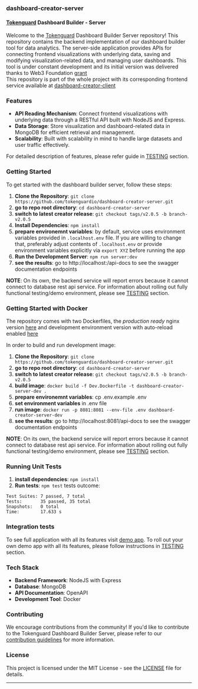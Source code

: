 ### dashboard-creator-server

#### [Tokenguard](https://tokenguard.io) Dashboard Builder - Server

Welcome to the [Tokenguard](https://app.tokenguard.io) Dashboard Builder Server repository! This repository contains the backend implementation of our dashboard builder tool for data analytics. The server-side application provides APIs for connecting frontend visualizations with underlying data, saving and modifying visualization-related data, and managing user dashboards. This tool is under constant development and its initial version was delivered thanks to Web3 Foundation [grant](https://grants.web3.foundation/applications/Tokenguard)  
This repository is part of the whole project with its corresponding frontend service available at [dashboard-creator-client](https://github.com/tokenguardio/dashboard-creator-client/tree/v2.0.3)

### Features

- **API Reading Mechanism**: Connect frontend visualizations with underlying data through a RESTful API built with NodeJS and Express.
- **Data Storage**: Store visualization and dashboard-related data in MongoDB for efficient retrieval and management.
- **Scalability**: Built with scalability in mind to handle large datasets and user traffic effectively.

For detailed description of features, please refer guide in [TESTING](https://github.com/tokenguardio/dashboard-creator-server/tree/v2.0.5/TESTING) section.

### Getting Started

To get started with the dashboard builder server, follow these steps:

1. **Clone the Repository**: `git clone https://github.com/tokenguardio/dashboard-creator-server.git`
2. **go to repo root directory**: `cd dashboard-creator-server`
3. **switch to latest creator release**: `git checkout tags/v2.0.5 -b branch-v2.0.5`
4. **Install Dependencies**: `npm install`
5. **prepare environemnt variables**: by default, service uses environment variables provided in `.localhost.env` file. If you are willing to change that, preferably adjust contents of `.localhost.env` or provide environment variables explicitly via `export XYZ` before running the app
6. **Run the Development Server**: `npm run server:dev`
7. **see the results**: go to http://localhost:<PORT>/api-docs to see the swagger documentation endpoints

**NOTE**: On its own, the backend service will report errors because it cannot connect to database rest api service. For information about rolling out fully functional testing/demo environment, please see [TESTING](https://github.com/tokenguardio/dashboard-creator-server/tree/v2.0.5/TESTING) section.

### Getting Started with Docker

The repository comes with two Dockerfiles, the _production ready_ nginx version [here](https://github.com/tokenguardio/dashboard-creator-server/blob/v2.0.0/Dockerfile) and development environment version with auto-reload enabled [here](https://github.com/tokenguardio/dashboard-creator-server/blob/v2.0.0/Dev.Dockerfile)

In order to build and run development image:

1. **Clone the Repository**: `git clone https://github.com/tokenguardio/dashboard-creator-server.git`
2. **go to repo root directory**: `cd dashboard-creator-server`
3. **switch to latest creator release**: `git checkout tags/v2.0.5 -b branch-v2.0.5`
4. **build image**: `docker build -f Dev.Dockerfile -t dashboard-creator-server-dev .`
5. **prepare environemnt variables**: cp .env.example .env
6. **set environment variables** in .env file
7. **run image**: `docker run -p 8081:8081 --env-file .env dashboard-creator-server-dev`
8. **see the results**: go to http://localhost:8081/api-docs to see the swagger documentation endpoints

**NOTE**: On its own, the backend service will report errors because it cannot connect to database rest api service. For information about rolling out fully functional testing/demo environment, please see [TESTING](https://github.com/tokenguardio/dashboard-creator-server/tree/v2.0.5/TESTING) section.

### Running Unit Tests

1. **install dependencies**: `npm install`
2. **Run tests**: `npm test`
   tests outcome:

```
Test Suites: 7 passed, 7 total
Tests:       35 passed, 35 total
Snapshots:   0 total
Time:        17.633 s
```

### Integration tests

To see full application with all its features visit [demo app](https://demo-dc-app.tokenguard.io/). To roll out your own demo app with all its features, please follow instructions in [TESTING](https://github.com/tokenguardio/dashboard-creator-server/tree/v2.0.5/TESTING) section.

### Tech Stack

- **Backend Framework**: NodeJS with Express
- **Database**: MongoDB
- **API Documentation**: OpenAPI
- **Development Tool**: Docker

### Contributing

We encourage contributions from the community! If you'd like to contribute to the Tokenguard Dashboard Builder Server, please refer to our [contribution guidelines](CONTRIBUTING.md) for more information.

### License

This project is licensed under the MIT License - see the [LICENSE](LICENSE) file for details.

---
